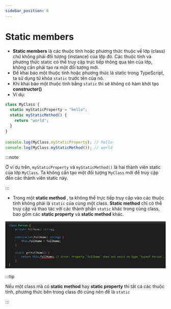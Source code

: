 ```yaml
---
sidebar_position: 6
---
```


# Static members

- **Static members** là các thuộc tính hoặc phương thức thuộc về lớp (class) chứ không phải đối tượng (instance) của lớp đó. Các thuộc tính và phương thức static có thể truy cập trực tiếp thông qua tên của lớp, không cần phải tạo ra một đối tượng mới.
- Để khai báo một thuộc tính hoặc phương thức là static trong TypeScript, ta sử dụng từ khóa `static` trước tên của nó.
- Khi khai báo một thuộc tính bằng `static` thì sẽ không có hàm khởi tạo **constructor()**
- Ví dụ:

```ts
class MyClass {
  static myStaticProperty = "hello";
  static myStaticMethod() {
    return "world";
  }
}

console.log(MyClass.myStaticProperty); // hello
console.log(MyClass.myStaticMethod()); // world
```

:::note

Ở ví dụ trên, `myStaticProperty` và `myStaticMethod()` là hai thành viên static của lớp `MyClass`. Ta không cần tạo một đối tượng `MyClass` mới để truy cập đến các thành viên static này.

:::

- Trong một **static method** , ta không thể trực tiếp truy cập vào các thuộc tính không phải là `static` của cùng một class. **Static method** chỉ có thể truy cập và thao tác với các thành phần `static` khác trong cùng class, bao gồm các **static property** và **static method** khác.

![1695453601857](image/static-members/1695453601857.png)

:::tip

Nếu một class mà có **static method** hay **static property** thì tất cả các thuộc tính, phương thức bên trong class đó cũng nên để là `static`

:::
